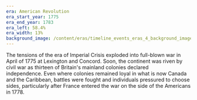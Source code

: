 ```yaml
---
era: American Revolution
era_start_year: 1775
era_end_year: 1783
era_left: 58.4%
era_width: 13%
background_image: /content/eras/timeline_events_eras_4_background_image_compress_80.jpg
---
```

The tensions of the era of Imperial Crisis exploded into full-blown war in April of 1775 at Lexington and Concord. Soon, the continent was riven by civil war as thirteen of Britain's mainland colonies declared independence.&nbsp;Even where colonies remained loyal in what is now Canada and the Caribbean, battles were fought and individuals pressured to choose sides, particularly after France entered the war on the side of the Americans in 1778.&nbsp;
